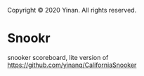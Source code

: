 Copyright © 2020 Yinan. All rights reserved.
# Snookr
 snooker scoreboard, lite version of https://github.com/yinanq/CaliforniaSnooker
